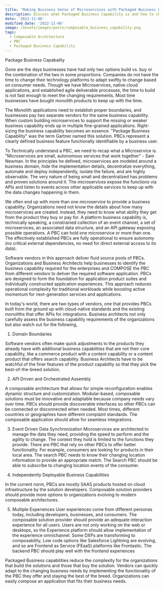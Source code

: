 ```yaml
---
title: 'Making Business Sense of Microservices with Packaged Business Capability'
description: Discuss what Packaged Business Capability is and how to choose a composable product
date: '2022-11-06'
modified_date: '2022-11-06'
image: /assets/images/posts/composable_business_capability.png
tags:
  - Composable Architecture
  - PBC
  - Packaged Business Capability
---
```

Package Business Capabality
 
Gone are the days businesses have had only two options build vs. buy or the combination of the two in some proportions. Companies do not have the time to change their technology platforms to adapt swiftly to change based on consumer needs. Though we have Microservices, native cloud applications, and established agile deliverable processes, the time to build is not fast enough to meet the changing requirements. Most lime businesses have bought monolith products to keep up with the time. 

The Monolith applications need to establish proper boundaries, and businesses pay two separate vendors for the same business capability. When custom building microservices to support the missing or weaker business capability ends up in multiple fine-grained applications. Right-sizing the business capability becomes an essence. "Package Business Capability" was the term Gartner named this solution. PBCs represent a clearly defined business feature functionally identifiable by a business user.  

To Technically understand a PBC, we need to recap what a Microservice is. "Microservices are small, autonomous services that work together" - Sam Newman. In the principles he defined, microservices are modeled around a business domain,  hide the implementation details, decentralize everything, automate and deploy independently, isolate the failure, and are highly observable. The very nature of being small and decentralized has problems and proven solutions around it. The microservices expose the functions via APIs and listen to events across other applicable services to keep up with the data changes happening in them.

We often end up with more than one microservice to provide a business capability. Organizations need not know the details about how many microservices are created. Instead, they need to know what ability they get from the product they buy or pay for. A platform business capability is, technically speaking, a constrained collection of an event channel, a set of microservices, an associated data structure, and an API gateway exposing possible operations. A PBC can hold one microservice or more than one. The effectively established PBCs are fully operational to ensure autonomy (no critical external dependencies, no need for direct external access to its data). 

Software vendors in this approach deliver fluid source pools of PBCs. Organizations and Business Architects help businesses to identify the business capability required for the enterprises and COMPOSE the PBC from different vendors to deliver the required software application. PBCs are designed to form the foundation for application product suites and individually constructed application experiences. This approach reduces operational complexity for traditional workloads while boosting active momentum for next-generation services and applications.  

In today's world, there are two types of vendors, one that provides PBCs built from the ground up with cloud-native standards and the existing monoliths that offer APIs for integrations. Business architects not only carefully assess the business capability requirements of the organizations but also watch out for the following,

1) Domain Boundaries

Software vendors often make quick adjustments to the products they already have with additional business capabilities that are not their core capability, like a commerce product with a content capability or a content product that offers search capability. Business Architects have to be watchful of the finer features of the product capability so that they pick the best-of-the-breed solution.

2) API Driven and Orchestrated Assembly 

A composable architecture that allows for simple reconfiguration enables dynamic structure and customization. 
Modular-based, composable solutions must be innovative and adaptable because company needs vary over time. PBCs should provide discoverable interfaces so other PBCs can be connected or disconnected when needed. Most times, different countries or geographies have different complaint standards. The composable application should allow for seamless integrations.

3) Event Driven Data Synchronization
Microservices are architected to manage the data they need, providing the speed to perform and the agility to change. The context they hold is limited to the functions they provide. There are PBC that rely on other PBCs to offer better functionality. For example, consumers are looking for products in their local area. The search PBC needs to know their changing location information to provide an appropriate match. The Search PBC should be able to subscribe to changing location events of the consumer.

4) Independently Deployable Business Capabilities

In the current norm, PBCs are mostly SAAS products hosted on cloud infrastructure by the solution developers. Composable solution providers should provide more options to organizations evolving to modern composable architectures. 

5) Multiple Experiences 
User experiences come from different personas today, including developers, businesses, and consumers. The composable solution provider should provide an adequate interaction experience for all users. Users are not only working on the web or desktops, so the Experience platform should allow implementation of the experience omnichannel. Some DXPs are transforming to composability, Low code options like Salesforce Lightning are evolving, and so are Frontend as Service (FEaaS) platforms like Frontastic. The backend PBC should play well with the frontend experiences 

Packaged Business capabilities reduce the complexity for the organizations that build the solutions and those that buy the solution. Vendors can quickly adapt to the changing business needs by implementing the functionality of the PBC they offer and staying the best of the breed. Organizations can easily compose an application that fits their business needs.
 